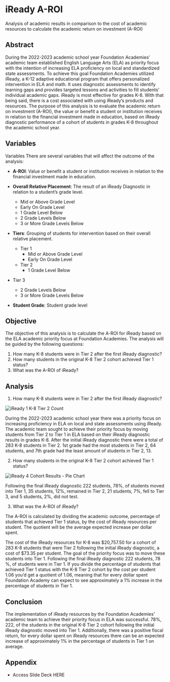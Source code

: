 # iReady A-ROI
Analysis of academic results in comparison to the cost of academic resources to calculate the academic return on investment (A-ROI)

## Abstract
During the 2022-2023 academic school year Foundation Academies’ academic team established English Language Arts (ELA) as priority focus with the intention of increasing ELA proficiency on local and standardized state assessments. To achieve this goal Foundation Academies utilized iReady, a K-12 adaptive educational program that offers personalized intervention in ELA and math. It uses diagnostic assessments to identify learning gaps and provides targeted lessons and activities to fill students' individual academic gaps. iReady is most effective for grades K-8. With that being said, there is a cost associated with using iReady’s products and resources. The purpose of this analysis is to evaluate the academic return on investment (A-ROI), the value or benefit a student or institution receives in relation to the financial investment made in education, based on iReady diagnostic performance of a cohort of students in grades K-8 throughout the academic school year.

## Variables

Variables
There are several variables that will affect the outcome of the analysis:

- **A-ROI**: Value or benefit a student or institution receives in relation to the financial investment made in education.
  
- **Overall Relative Placement**: The result of an iReady Diagnostic in relation to a student’s grade level.
  - Mid or Above Grade Level
  - Early On Grade Level 
  - 1 Grade Level Below	
  - 2 Grade Levels Below
  - 3 or More Grade Levels Below
 
- **Tiers**: Grouping of students for intervention based on their overall relative placement.
  - Tier 1
    - Mid or Above Grade Level
    - Early On Grade Level 
  - Tier 2
    - 1 Grade Level Below	
- Tier 3
    - 2 Grade Levels Below
    - 3 or More Grade Levels Below

- **Student Grade**: Student grade level

## Objective 

The objective of this analysis is to calculate the A-ROI for iReady based on the ELA academic priority focus at Foundation Academies. The analysis will be guided by the following questions:

1. How many  K-8 students were in Tier 2 after the first iReady diagnostic?
2. How many students in the original K-8 Tier 2 cohort achieved Tier 1 status?
3. What was the A-ROI of iReady?

## Analysis

1. How many  K-8 students were in Tier 2 after the first iReady diagnostic?

![iReady 1 K-8 Tier 2 Count ](https://github.com/Scipio94/Academic-ROI/assets/112409778/310c349a-23eb-4cbd-a89b-2c38a0f9709f)

During the 2022-2023 academic school year there was a priority focus on increasing proficiency in ELA on local and state assessments using iReady. The academic team sought to achieve their priority focus by moving students from Tier 2 to Tier 1 in ELA based on their iReady diagnostic results in grades K-8. After the initial iReady diagnostic there were a total of 283 K-8 students in Tier 2. 1st grade had the most students in Tier 2, 64 students, and 7th grade had the least amount of students in Tier 2, 13. 

2. How many students in the original K-8 Tier 2 cohort achieved Tier 1 status?

![iReady 4 Cohort Results - Pie Chart](https://github.com/Scipio94/Academic-ROI/assets/112409778/fe41161f-35db-4666-81b8-7e0ce8b28738)

Following the final iReady diagnostic 222 students, 78%, of students moved into Tier 1, 35 students, 12%, remained in Tier 2, 21 students, 7%, fell to Tier 3, and 5 students, 2%, did not test. 

3. What was the A-ROI of iReady?

The A-ROI is calculated by dividing the academic outcome, percentage of students that achieved Tier 1 status, by the cost of iReady resources per student. The quotient will be the average expected increase per dollar spent.

The cost of the iReady resources for K-8 was $20,757.50 for a cohort of 283 K-8 students that were Tier 2 following the initial iReady diagnostic, a cost of $73.35 per student. The goal of the priority focus was to move these students into Tier 1. Following the final iReady diagnostic 222 students, 78 %, of students were in Tier 1. If you divide the percentage of students that achieved Tier 1 status with the K-8 Tier 2 cohort by the cost per student 1.06 you’d get a quotient of 1.06, meaning that for every dollar spent Foundation Academy can expect to see approximately a 1% increase in the percentage of students in Tier 1. 

## Conclusion

The implementation of iReady resources by the Foundation Academies’ academic team to achieve their priority focus in ELA was successful. 78%, 222, of the students in the original K-8 Tier 2 cohort following the initial iReady diagnostic moved into Tier 1. Additionally, there was a positive fiscal return, for every dollar spent on iReady resources there can be an expected increase of approximately 1% in the percentage of students in Tier 1 on average.


## Appendix

- Access Slide Deck HERE


